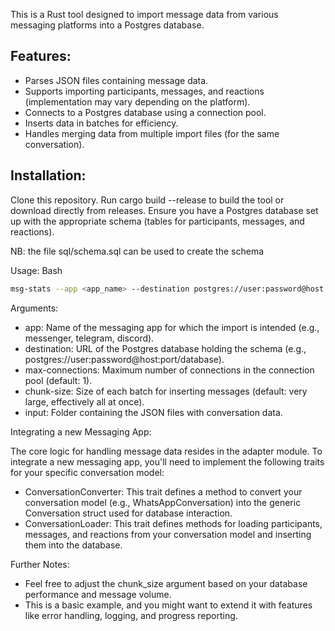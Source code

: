 This is a Rust tool designed to import message data from various messaging platforms into a Postgres database.

## Features:
- Parses JSON files containing message data.
- Supports importing participants, messages, and reactions (implementation may vary depending on the platform).
- Connects to a Postgres database using a connection pool.
- Inserts data in batches for efficiency.
- Handles merging data from multiple import files (for the same conversation).

## Installation:
Clone this repository.
Run cargo build --release to build the tool or download directly from releases.
Ensure you have a Postgres database set up with the appropriate schema (tables for participants, messages, and reactions).

NB: the file sql/schema.sql can be used to create the schema

Usage:
Bash
```bash
msg-stats --app <app_name> --destination postgres://user:password@host:port/database --input /path/to/folder/with/conversation/files --chunk-size 1000
```

Arguments:
- app: Name of the messaging app for which the import is intended (e.g., messenger, telegram, discord).
- destination: URL of the Postgres database holding the schema (e.g., postgres://user:password@host:port/database).
- max-connections: Maximum number of connections in the connection pool (default: 1).
- chunk-size: Size of each batch for inserting messages (default: very large, effectively all at once).
- input: Folder containing the JSON files with conversation data.

Integrating a new Messaging App:

The core logic for handling message data resides in the adapter module. To integrate a new messaging app, you'll need to implement the following traits for your specific conversation model:
- ConversationConverter: This trait defines a method to convert your conversation model (e.g., WhatsAppConversation) into the generic Conversation struct used for database interaction.
- ConversationLoader: This trait defines methods for loading participants, messages, and reactions from your conversation model and inserting them into the database.

Further Notes:
- Feel free to adjust the chunk_size argument based on your database performance and message volume.
- This is a basic example, and you might want to extend it with features like error handling, logging, and progress reporting.
